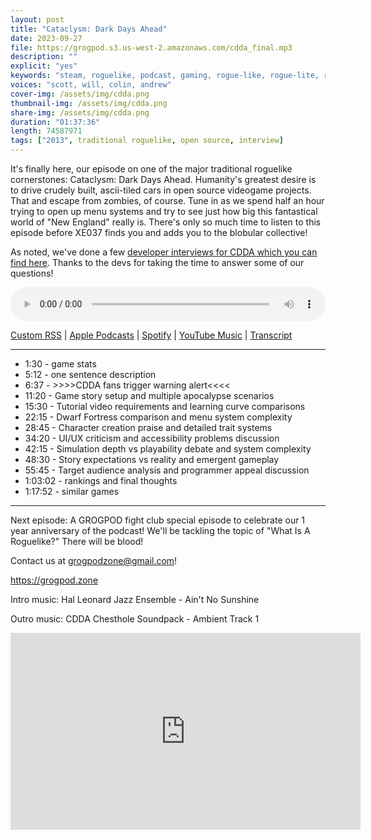 ```yaml
---
layout: post
title: "Cataclysm: Dark Days Ahead"
date: 2023-09-27
file: https://grogpod.s3.us-west-2.amazonaws.com/cdda_final.mp3
description: ""
explicit: "yes" 
keywords: "steam, roguelike, podcast, gaming, rogue-like, rogue-lite, roguelite, cdda, cataclysm dark days ahead"
voices: "scott, will, colin, andrew"
cover-img: /assets/img/cdda.png
thumbnail-img: /assets/img/cdda.png
share-img: /assets/img/cdda.png
duration: "01:37:36"
length: 74587971 
tags: ["2013", traditional roguelike, open source, interview]
---
```


It's finally here, our episode on one of the major traditional roguelike cornerstones: Cataclysm: Dark Days Ahead. Humanity's greatest desire is to drive crudely built, ascii-tiled cars in open source videogame projects. That and escape from zombies, of course. Tune in as we spend half an hour trying to open up menu systems and try to see just how big this fantastical world of "New England" really is. There's only so much time to listen to this episode before XE037 finds you and adds you to the blobular collective!

As noted, we've done a few [developer interviews for CDDA which you can find here](https://github.com/ScottBurger/going_rogue_podcast/blob/master/docs/Cdda.md). Thanks to the devs for taking the time to answer some of our questions!

<div class="container">
  <audio controls style="width: 100%;">
    <source src="https://grogpod.s3.us-west-2.amazonaws.com/cdda_final.mp3" type="audio/mpeg">
  </audio>
</div>

[Custom RSS](https://grogpod.zone/feed.xml) | [Apple Podcasts](https://podcasts.apple.com/us/podcast/cataclysm-dark-days-ahead/id1650474911?i=1000629294439) | [Spotify](https://open.spotify.com/episode/2t2U6Wu9k5eFJ0Sbe3G3Tb?si=yCqOoRzlTAqq4vHNRccKBg) | [YouTube Music](https://www.youtube.com/playlist?list=PL-ShOmyMvd4jYFChE6tgj0JYG8RKK4xe0) | [Transcript](https://github.com/ScottBurger/going_rogue_podcast/blob/master/docs/transcripts/cataclysm_dark_days_ahead.txt)

---

* 1:30 - game stats
* 5:12 - one sentence description
* 6:37 - >>>>CDDA fans trigger warning alert<<<<
* 11:20 - Game story setup and multiple apocalypse scenarios
* 15:30 - Tutorial video requirements and learning curve comparisons
* 22:15 - Dwarf Fortress comparison and menu system complexity
* 28:45 - Character creation praise and detailed trait systems
* 34:20 - UI/UX criticism and accessibility problems discussion
* 42:15 - Simulation depth vs playability debate and system complexity
* 48:30 - Story expectations vs reality and emergent gameplay
* 55:45 - Target audience analysis and programmer appeal discussion
* 1:03:02 - rankings and final thoughts
* 1:17:52 - similar games

---

Next episode: A GROGPOD fight club special episode to celebrate our 1 year anniversary of the podcast! We'll be tackling the topic of "What Is A Roguelike?" There will be blood!

Contact us at grogpodzone@gmail.com!

https://grogpod.zone

Intro music: Hal Leonard Jazz Ensemble - Ain't No Sunshine

Outro music: CDDA Chesthole Soundpack - Ambient Track 1

<div class="embed-responsive embed-responsive-16by9">
<iframe width="560" height="315" src="https://www.youtube.com/embed/ooP8JYOLnjw" title="YouTube video player" frameborder="0" allow="accelerometer; autoplay; clipboard-write; encrypted-media; gyroscope; picture-in-picture" allowfullscreen></iframe>
</div>
